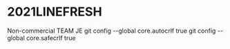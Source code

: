 # 2021LINEFRESH
Non-commercial TEAM JE
git config --global core.autocrlf true
git config --global core.safecrlf true
